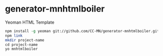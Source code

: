 # generator-mnhtmlboiler
Yeoman HTML Template

``` perl
npm install -g yeoman git://github.com/CC-MN/generator-mnhtmlboiler.git
npm link
mkdir project-name
cd project-name
yo mnhtmlboiler
```
